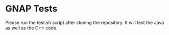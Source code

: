 <h1>GNAP Tests</h1>
Please run the test.sh script after cloning the repository. It will test the Java as well as the C++ code.

